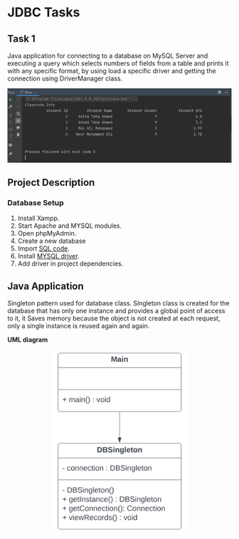 # JDBC Tasks

## Task 1

 Java application for connecting to a database on MySQL Server and executing a query which selects numbers of fields from a table and prints it with any specific format, by using load a specific driver and getting the connection using DriverManager class.

<center> <img src="screenshot.PNG"> </center>

## Project Description

### Database Setup
1. Install Xampp.
2. Start Apache and MYSQL modules.
3. Open phpMyAdmin.
4. Create a new database
5. Import [SQL code](https://github.com/amira921/JobHacker-System/blob/JDBCTasks/JDBC%20Tasks/DatabaseTask1/db.sql).
6. Install [MYSQL driver](https://static.javatpoint.com/src/jdbc/mysql-connector.jar).
7. Add driver in project dependencies.


## Java Application
Singleton pattern used for database class.
Singleton class is created for the database that has only one instance and provides a global point of access to it, it Saves memory because the object is not created at each request, only a single instance is reused again and again.

**UML diagram**
<center><img src="class diagram.PNG" width=300 higth=300></center>